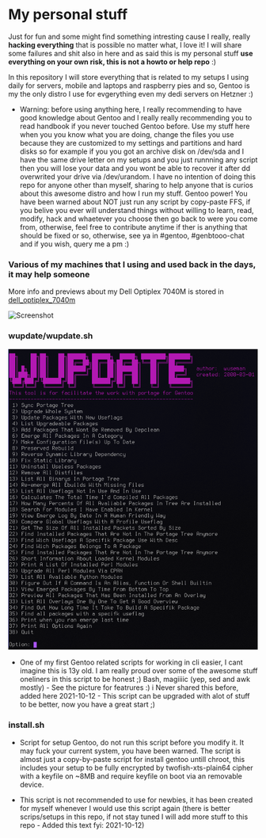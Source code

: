# My personal stuff

Just for fun and some might find something intresting cause I really, really **hacking everything** that is possible no matter what, I love it! I will share some failures and shit also in here and as said this is my personal stuff **use everything on your own risk, this is not a howto or help repo** :) 

In this repository I will store everything that is related to my setups I using daily for servers, mobile and laptops and raspberry pies and so, Gentoo is my the only distro I use for evgerything even my dedi servers on Hetzner :) 

* Warning: before using anything here, I really recommending to have good knowledge about Gentoo and I really really recommending you to read handbook if you never touched Gentoo before. Use my stuff here when you you know what you are doing, change the files you use because they are customized to my settings and partitions and hard disks so for example if you you got an archive disk on /dev/sda and I have the same drive letter on my setups and you just runnning any script then you will lose your data and you wont be able to recover it after dd overwrited your drive via /dev/urandom. I have no intention of doing this repo for anyone other than myself, sharing to help anyone that is curios about this awesome distro and how I run my stuff. Gentoo power! You have been warned about NOT just run any script by copy-paste FFS, if you belive you ever will understand things without willing to learn, read, modify, hack and whaetever you choose then go back to were you come from, otherwise, feel free to contribute anytime if ther is anything that should be fixed or so, otherwise, see ya in #gentoo, #genbtooo-chat and if you wish, query me a pm :) 


### Various of my machines that I using and used back in the days, it may help someone

More info and previews about my Dell Optiplex 7040M is stored in [dell_optiplex_7040m](https://github.com/wuseman/gentoo-wuseman/tree/main/dell_optiplex_7040m)

   ![Screenshot](https://raw.githubusercontent.com/wuseman/gentoo-wuseman/main/dell_optiplex_7040m/.previews/30.jpg)
### wupdate/wupdate.sh

![Screenshot](.previews/wupdate.png)

* One of my first Gentoo related scripts for working in cli easier, I cant imagine this is 13y old. I am really proud over some of the awesome stuff oneliners in this script to be honest ;) Bash, magiiiic (yep, sed and awk mostly) - See the picture for featrures :) i Never shared this before, added here 2021-10-12 - This script can be upgraded with alot of stuff to be better, now you have a great start ;) 


### install.sh

*   Script for setup Gentoo, do not run this script before you modify it. It may fuck your current system, you have been warned.
   The script is almost just a copy-by-paste script for install gentoo untill chroot, this includes your setup to be fully
   encrypted by twofish-xts-plain64 cipher with a keyfile on ~8MB and require keyfile on boot via an removable device.

*   This script is not recommended to use for newbies, it has been created for myself whenever I would use this script again (there is better scrips/setups in this repo, if not stay tuned I will add more stuff to this repo - Added this text fyi: 2021-10-12) 

